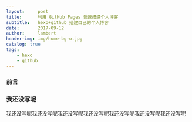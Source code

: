 ```yaml
---
layout:     post
title:      利用 GitHub Pages 快速搭建个人博客
subtitle:   hexo+github 搭建自己的个人博客
date:       2017-09-12
author:     lambert
header-img: img/home-bg-o.jpg
catalog: true
tags:
    - hexo
    - github
---
```

### 前言


### 我还没写呢
我还没写呢我还没写呢我还没写呢我还没写呢我还没写呢我还没写呢我还没写呢
